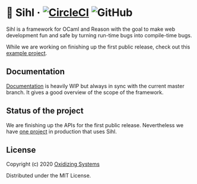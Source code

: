 # 🌊 Sihl &middot; [![CircleCI](https://circleci.com/gh/oxidizing/sihl.svg?style=shield&circle-token=1bd6f0745de660fcdd463dbe017a67d6c8229447)](https://circleci.com/gh/oxidizing/sihl) ![GitHub](https://img.shields.io/github/license/oxidizing/sihl)

Sihl is a framework for OCaml and Reason with the goal to make web development fun and safe by turning run-time bugs into compile-time bugs.

While we are working on finishing up the first public release, check out this [example project](https://github.com/oxidizing/sihl-example-issues).

## Documentation

[Documentation](https://oxidizing.github.io/sihl-docs/sihl/index.html) is heavily WIP but always in sync with the current master branch. It gives a good overview of the scope of the framework.

## Status of the project

We are finishing up the APIs for the first public release. Nevertheless we have [one project](https://oxidizing.io/#projects) in production that uses Sihl.

## License

Copyright (c) 2020 [Oxidizing Systems](https://oxidizing.io/)

Distributed under the MIT License.
